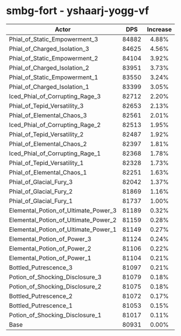 # smbg-fort - yshaarj-yogg-vf
| Actor | DPS | Increase |
|---|:---:|:---:|
|Phial_of_Static_Empowerment_3|84882|4.88%|
|Phial_of_Charged_Isolation_3|84625|4.56%|
|Phial_of_Static_Empowerment_2|84104|3.92%|
|Phial_of_Charged_Isolation_2|83951|3.73%|
|Phial_of_Static_Empowerment_1|83550|3.24%|
|Phial_of_Charged_Isolation_1|83399|3.05%|
|Iced_Phial_of_Corrupting_Rage_3|82712|2.20%|
|Phial_of_Tepid_Versatility_3|82653|2.13%|
|Phial_of_Elemental_Chaos_3|82561|2.01%|
|Iced_Phial_of_Corrupting_Rage_2|82513|1.95%|
|Phial_of_Tepid_Versatility_2|82487|1.92%|
|Phial_of_Elemental_Chaos_2|82397|1.81%|
|Iced_Phial_of_Corrupting_Rage_1|82368|1.78%|
|Phial_of_Tepid_Versatility_1|82328|1.73%|
|Phial_of_Elemental_Chaos_1|82251|1.63%|
|Phial_of_Glacial_Fury_3|82042|1.37%|
|Phial_of_Glacial_Fury_2|81869|1.16%|
|Phial_of_Glacial_Fury_1|81737|1.00%|
|Elemental_Potion_of_Ultimate_Power_3|81189|0.32%|
|Elemental_Potion_of_Ultimate_Power_2|81159|0.28%|
|Elemental_Potion_of_Ultimate_Power_1|81149|0.27%|
|Elemental_Potion_of_Power_3|81124|0.24%|
|Elemental_Potion_of_Power_2|81106|0.22%|
|Elemental_Potion_of_Power_1|81104|0.21%|
|Bottled_Putrescence_3|81097|0.21%|
|Potion_of_Shocking_Disclosure_3|81079|0.18%|
|Potion_of_Shocking_Disclosure_2|81075|0.18%|
|Bottled_Putrescence_2|81072|0.17%|
|Bottled_Putrescence_1|81053|0.15%|
|Potion_of_Shocking_Disclosure_1|81017|0.11%|
|Base|80931|0.00%|
